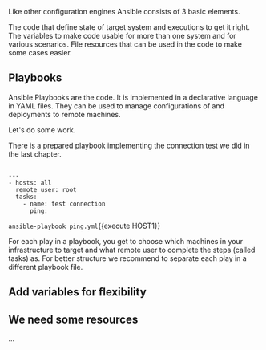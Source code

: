 Like other configuration engines Ansible consists of 3 basic elements.

The code that define state of target system and executions to get it right.
The variables to make code usable for more than one system and for various scenarios.
File resources that can be used in the code to make some cases easier.

## Playbooks

Ansible Playbooks are the code. It is implemented in a declarative language in YAML files.
They can be used to manage configurations of and deployments to remote machines.

Let's do some work.

There is a prepared playbook implementing the connection test we did in the last chapter.
<pre><code>
---
- hosts: all
  remote_user: root
  tasks:
    - name: test connection
      ping:
</code></pre>

`ansible-playbook ping.yml`{{execute HOST1}}

For each play in a playbook, you get to choose which machines in your infrastructure to target and what remote user to complete the steps (called tasks) as. For better structure we recommend to separate each play in a different playbook file.


## Add variables for flexibility

## We need some resources

...
